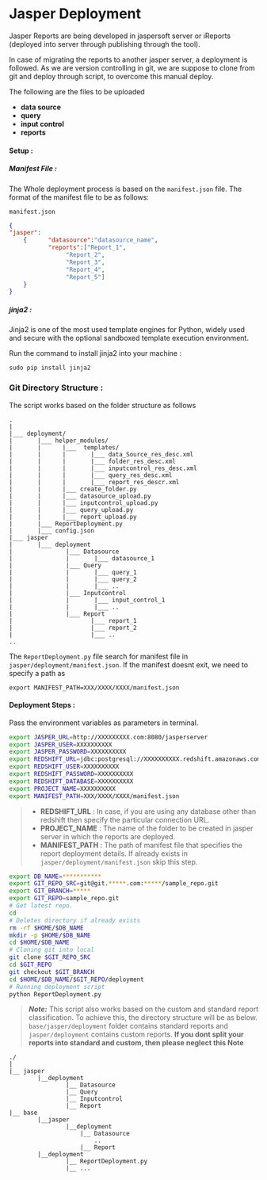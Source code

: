 # Jasper Deployment
Jasper Reports are being developed in jaspersoft server or iReports (deployed into server through publishing through the tool).

In case of migrating the reports to another jasper server, a deployment is followed.
As we are version controlling in git, we are suppose to clone from git and deploy through script, to overcome this manual deploy.

The following are the files to be uploaded
- **data source**
- **query**
- **input control**
- **reports**

#### Setup :
##### Manifest File :
The Whole deployment process is based on the `manifest.json` file.
The format of the manifest file to be as follows:

 `manifest.json`
```json
{
"jasper":
	{      "datasource":"datasource_name",
	       "reports":["Report_1",
      			"Report_2",
     			"Report_3",
     			"Report_4",
      			"Report_5"]
	}
}
```
##### jinja2 :
Jinja2 is one of the most used template engines for Python, widely used and secure with the optional sandboxed template execution environment. 

Run the command to install jinja2 into your machine :
```ssh
sudo pip install jinja2
```

 ### Git Directory Structure :
The script works based on the folder structure as follows 
```
.
|
|___ deployment/
|       |___ helper_modules/
|       |      |___  templates/
|       |      |       |___ data_Source_res_desc.xml
|       |      |       |___ folder_res_desc.xml 
|       |      |       |___ inputcontrol_res_desc.xml
|       |      |       |___ query_res_desc.xml
|       |      |       |___ report_res_descr.xml
|       |      |___ create_folder.py
|       |      |___ datasource_upload.py
|       |      |___ inputcontrol_upload.py
|       |      |___ query_upload.py
|       |      |___ report_upload.py
|       |___ ReportDeployment.py
|       |___ config.json
|___ jasper
|       |___ deployment
|               |___ Datasource
|               |       |___ datasource_1
|               |___ Query
|               |       |___ query_1
|               |       |___ query_2
|               |       |___ ..
|               |___ Inputcontrol
|               |       |___ input_control_1
|               |       |___ ..
|               |___ Report
|                      |___ report_1
|                      |___ report_2
|                      |___ ..
..
```
The `ReportDeployment.py` file search for manifest file in `jasper/deployment/manifest.json`. If the manifest doesnt exit, we need to specify a path as

```ssh
export MANIFEST_PATH=XXX/XXXX/XXXX/manifest.json
```

#### Deployment Steps :
Pass the environment variables as parameters in terminal.
```sh
export JASPER_URL=http://XXXXXXXXX.com:8080/jasperserver
export JASPER_USER=XXXXXXXXXX
export JASPER_PASSWORD=XXXXXXXXXX
export REDSHIFT_URL=jdbc:postgresql://XXXXXXXXXX.redshift.amazonaws.com:5439
export REDSHIFT_USER=XXXXXXXXXX
export REDSHIFT_PASSWORD=XXXXXXXXXX
export REDSHIFT_DATABASE=XXXXXXXXXX
export PROJECT_NAME=XXXXXXXXXX
export MANIFEST_PATH=XXX/XXXX/XXXX/manifest.json
```

> * **REDSHIFT_URL** :
In case, if you are using any database other than redshift
then specify the particular connection URL.
> * **PROJECT_NAME** :
The name of the folder to be created in jasper server in which the reports are deployed.
> * **MANIFEST_PATH** :
The path of manifest file that specifies the report deployment details.
If already exists in `jasper/deployment/manifest.json` skip this step.

```sh
export DB_NAME=***********
export GIT_REPO_SRC=git@git.*****.com:*****/sample_repo.git
export GIT_BRANCH=*****
export GIT_REPO=sample_repo.git
# Get latest repo. 
cd
# Deletes directory if already exists
rm -rf $HOME/$DB_NAME
mkdir -p $HOME/$DB_NAME
cd $HOME/$DB_NAME
# Cloning git into local
git clone $GIT_REPO_SRC
cd $GIT_REPO
git checkout $GIT_BRANCH
cd $HOME/$DB_NAME/$GIT_REPO/deployment
# Running deployment script
python ReportDeployment.py
```
> ***Note:***
This script also works based on the custom and standard report classification. To achieve this, the directory structure will be as below. `base/jasper/deployment` folder contains standard reports and `jasper/deployment` contains custom reports. **If you dont split your reports into standard and custom, then please neglect this Note**
```
./
|
|__ jasper
        |__deployment
                |__ Datasource
                |__ Query
                |__ Inputcontrol
                |__ Report
|__ base
        |__jasper
                |__deployment
                    |__ Datasource
                        ..
                    |__ Report
        |__deployment
                |__ ReportDeployment.py
                |__ ...
```
